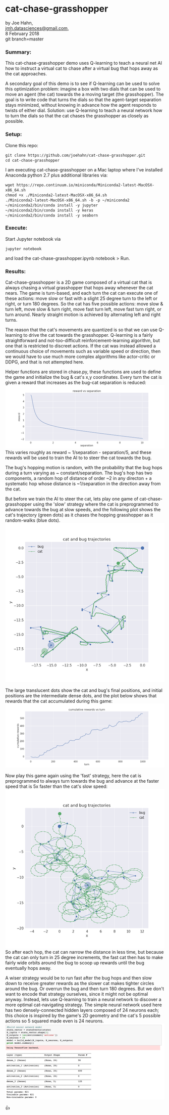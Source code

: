 # cat-chase-grasshopper

by Joe Hahn,<br />
jmh.datasciences@gmail.com,<br />
8 February 2018<br />
git branch=master


### Summary:
This cat-chase-grasshopper demo uses Q-learning to teach a neural net AI how to instruct
a virtual cat to chase after a virtual bug that hops away as the cat approaches.

A secondary goal of this demo is to see if Q-learning can be used to solve
this optimization problem: imagine a box with two dials that can be used
to move an agent (the cat) towards the a moving target (the grasshopper). The goal
is to write code that turns the dials so that the agent-target separation stays
minimized, without knowing in advance how the agent responds to twists of either
dial. Solution: use Q-learning to teach a neural network how to turn the dials so that
the cat chases the grasshopper as closely as possible.

### Setup:

Clone this repo:

    git clone https://github.com/joehahn/cat-chase-grasshopper.git
    cd cat-chase-grasshopper

I am executing cat-chase-grasshopper on a Mac laptop where I've installed
Anaconda python 2.7 plus additional libraries via:

    wget https://repo.continuum.io/miniconda/Miniconda2-latest-MacOSX-x86_64.sh
    chmod +x ./Miniconda2-latest-MacOSX-x86_64.sh
    ./Miniconda2-latest-MacOSX-x86_64.sh -b -p ~/miniconda2
    ~/miniconda2/bin/conda install -y jupyter
    ~/miniconda2/bin/conda install -y keras
    ~/miniconda2/bin/conda install -y seaborn

### Execute:

Start Jupyter notebook via

    jupyter notebook

and load the cat-chase-grasshopper.ipynb notebook > Run.

### Results:

Cat-chase-grasshopper is a 2D game composed of a virtual cat that is always chasing
a virtual grasshopper that hops away whenever the cat nears. The game is turn-based, and each
turn the cat can execute one of these actions: move slow or fast with a slight
25 degree turn to the left or right, or turn 180 degrees. So the cat has five possible
actions: move slow & turn left, move slow & turn right, move fast turn left, move fast
turn right, or turn around. Nearly straight motion is achieved by alternating
left and right turns.

The reason that the cat's movements are quantized is so that we can use Q-learning
to drive the cat towards the grasshopper. Q-learning is a fairly straightforward
and not-too-difficult reinforcement-learning algorithm, but one that is restricted
to discreet actions. If the cat was instead allowed a continuous choice of movements such as
variable speed or direction, then we would have to use much more complex algorithms
like actor-critic or DDPG, and that is not attempted here.
 
Helper functions are stored in chase.py, these functions are used to define
the game and initialize the bug & cat's x,y coordinates. Every turn the cat is given a
reward that increases as the bug-cat separation is reduced:
![](figs/reward_vs_separation.png)
This varies roughly as reward ~ 1/separation - separation/5, and these rewards will be used
to train the AI to to steer the cat towards the bug.

The bug's hopping motion is random, with the probability that the bug hops during a turn
varying as ~ constant/separation. The bug's hop has two components, a
random hop of distance of order ~2 in any directon + a systematic hop whose distance
is ~1/separation in the direction away from the cat.

But before we train the AI to steer the cat, lets play one game of cat-chase-grasshopper
using the 'slow' strategy where the cat is preprogrammed to advance towards the bug
at slow speeds, and the following plot shows the cat's trajectory (green dots)
as it chases the hopping grasshopper as it random-walks (blue dots).
![](figs/xy_slow.png)

The large translucent dots show the cat and bug's final positions, and initial
positions are the intermediate dense dots, and the plot below shows that rewards
that the cat accumulated during this game:
![](figs/rewards.png)

Now play this game again using the 'fast' strategy, here the cat is preprogrammed
to always turn towards the bug and advance at the faster speed that is 5x faster than
the cat's slow speed:
![](figs/xy_fast.png)
So after each hop, the cat can narrow the distance in less time, but because the cat
can only turn in 25 degree increments, the fast cat then has to make 
fairly wide orbits around the bug to scoop up rewards until the bug eventually
hops away.

A wiser strategy would be to run fast after the bug hops and then slow down to receive greater
rewards as the slower cat makes tighter circles around the bug. Or overrun the bug
and then turn 180 degrees. But we don't want to encode that strategy ourselves,
since it might not be optimal anyway. Instead, lets use Q-learning to train
a neural network to discover a more optimal cat-navigating strategy.
The simple neural network used here has two densely-connected hidden layers composed of 24
neurons each; this choice is inspired by the game's 2D geometry and the cat's 5 possible actions
so 5 squared made even is 24 neurons.
![](figs/network.png)


:thumbsup:


